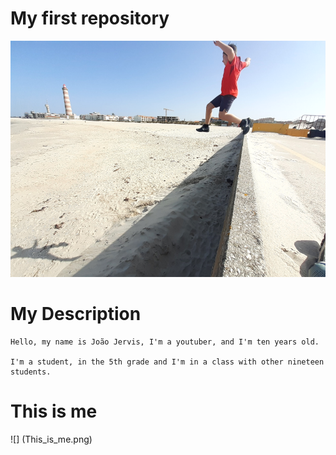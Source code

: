 # My first repository

![](salto_radical_foto.png)

# My Description
    Hello, my name is João Jervis, I'm a youtuber, and I'm ten years old.
    
    I'm a student, in the 5th grade and I'm in a class with other nineteen students.

# This is me

![] (This_is_me.png)
